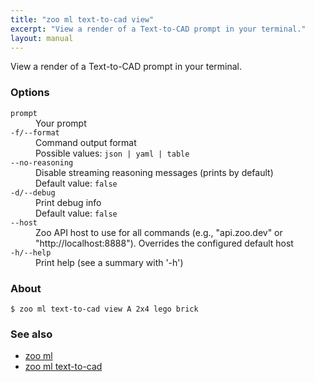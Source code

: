 ```yaml
---
title: "zoo ml text-to-cad view"
excerpt: "View a render of a Text-to-CAD prompt in your terminal."
layout: manual
---
```


View a render of a Text-to-CAD prompt in your terminal.

### Options

<dl class="flags">
   <dt><code>prompt</code></dt>
   <dd>Your prompt</dd>

   <dt><code>-f/--format</code></dt>
   <dd>Command output format<br/>Possible values: <code>json | yaml | table</code></dd>

   <dt><code>--no-reasoning</code></dt>
   <dd>Disable streaming reasoning messages (prints by default)<br/>Default value: <code>false</code></dd>

   <dt><code>-d/--debug</code></dt>
   <dd>Print debug info<br/>Default value: <code>false</code></dd>

   <dt><code>--host</code></dt>
   <dd>Zoo API host to use for all commands (e.g., "api.zoo.dev" or "http://localhost:8888"). Overrides the configured default host</dd>

   <dt><code>-h/--help</code></dt>
   <dd>Print help (see a summary with '-h')</dd>
</dl>


### About

```
$ zoo ml text-to-cad view A 2x4 lego brick
```

### See also

* [zoo ml](./zoo_ml)
* [zoo ml text-to-cad](./zoo_ml_text-to-cad)